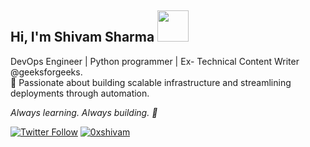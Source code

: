 <h2> Hi, I'm Shivam Sharma <img src="https://media.giphy.com/media/ZECV5BL5Y6aM1M4Szj/giphy.gif" width="50"></h2>
<i></i>  DevOps Engineer | Python programmer | Ex- Technical Content Writer @geeksforgeeks.</i> <br>
🚀 Passionate about building scalable infrastructure and streamlining deployments through automation.

_Always learning. Always building. 🚀_
<br>

[![Twitter Follow](https://img.shields.io/twitter/follow/0xshivam?style=social)](https://twitter.com/0xshivam) <a href="https://linkedin.com/in/0xshivam" target="blank"><img src="https://img.shields.io/badge/%400xshivam-%40?style=flat&logo=linkedin&logoColor=blue&label=Follow&labelColor=white&color=white&link=https%3A%2F%2Fwww.linkedin.com%2Fin%2F0xshivam" alt="0xshivam"/></a>


